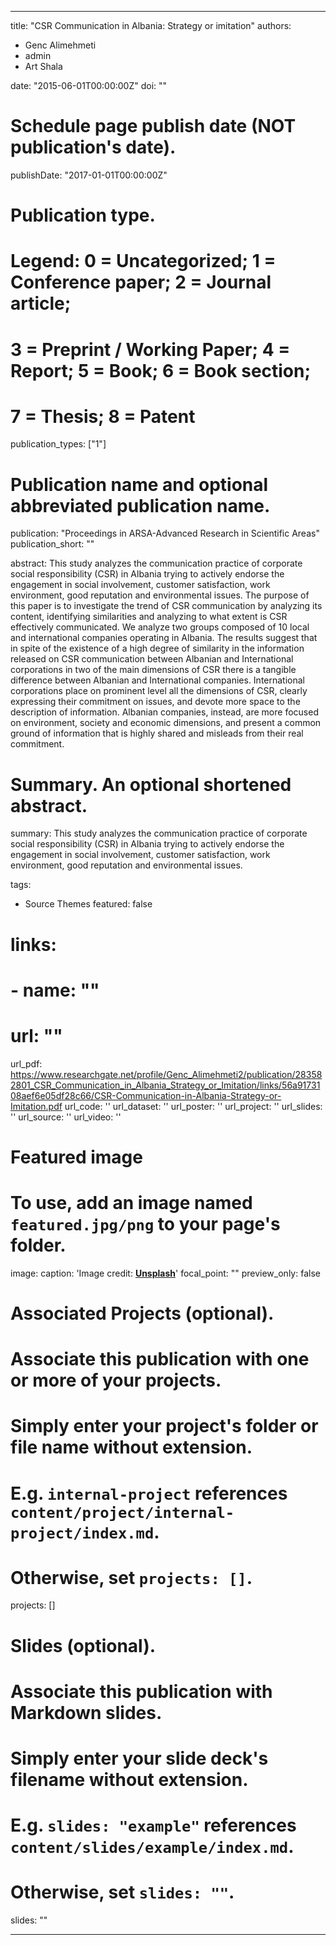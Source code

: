 
---
title: "CSR Communication in Albania: Strategy or imitation"
authors:
- Genc Alimehmeti
- admin
- Art Shala

date: "2015-06-01T00:00:00Z"
doi: ""

# Schedule page publish date (NOT publication's date).
publishDate: "2017-01-01T00:00:00Z"

# Publication type.
# Legend: 0 = Uncategorized; 1 = Conference paper; 2 = Journal article;
# 3 = Preprint / Working Paper; 4 = Report; 5 = Book; 6 = Book section;
# 7 = Thesis; 8 = Patent
publication_types: ["1"]

# Publication name and optional abbreviated publication name.
publication: "Proceedings in ARSA-Advanced Research in Scientific Areas"
publication_short: ""

abstract: This study analyzes the communication practice of corporate social responsibility (CSR) in Albania trying to actively endorse the engagement in social involvement, customer satisfaction, work environment, good reputation and environmental issues. The purpose of this paper is to investigate the trend of CSR communication by analyzing its content, identifying similarities and analyzing to what extent is CSR effectively communicated. We analyze two groups composed of 10 local and international companies operating in Albania. The results suggest that in spite of the existence of a high degree of similarity in the information released on CSR communication between Albanian and International corporations in two of the main dimensions of CSR there is a tangible difference between Albanian and International companies. International corporations place on prominent level all the dimensions of CSR, clearly expressing their commitment on issues, and devote more space to the description of information. Albanian companies, instead, are more focused on environment, society and economic dimensions, and present a common ground of information that is highly shared and misleads from their real commitment.

# Summary. An optional shortened abstract.
summary: This study analyzes the communication practice of corporate social responsibility (CSR) in Albania trying to actively endorse the engagement in social involvement, customer satisfaction, work environment, good reputation and environmental issues. 

tags:
- Source Themes
featured: false

# links:
# - name: ""
#   url: ""
url_pdf: https://www.researchgate.net/profile/Genc_Alimehmeti2/publication/283582801_CSR_Communication_in_Albania_Strategy_or_Imitation/links/56a9173108aef6e05df28c66/CSR-Communication-in-Albania-Strategy-or-Imitation.pdf
url_code: ''
url_dataset: ''
url_poster: ''
url_project: ''
url_slides: ''
url_source: ''
url_video: ''

# Featured image
# To use, add an image named `featured.jpg/png` to your page's folder. 
image:
  caption: 'Image credit: [**Unsplash**](https://unsplash.com/photos/jdD8gXaTZsc)'
  focal_point: ""
  preview_only: false

# Associated Projects (optional).
#   Associate this publication with one or more of your projects.
#   Simply enter your project's folder or file name without extension.
#   E.g. `internal-project` references `content/project/internal-project/index.md`.
#   Otherwise, set `projects: []`.
projects: []

# Slides (optional).
#   Associate this publication with Markdown slides.
#   Simply enter your slide deck's filename without extension.
#   E.g. `slides: "example"` references `content/slides/example/index.md`.
#   Otherwise, set `slides: ""`.
slides: ""

---


